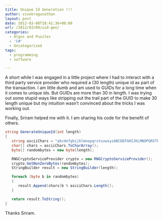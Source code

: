 ```yaml
---
title: Unique Id Generation !!!
author: vivekragunathan
layout: post
date: 2012-03-08T18:41:36+00:00
url: /2012/03/09/uid-gen/
categories:
  - Algos and Puzzles
  - 'C#'
  - Uncategorized
tags:
  - programming
  - software

---
```

A short while I was engaged in a little project where I had to interact with a third party service provider who required a (30 length) unique id as part of the transaction. I am little dumb and am used to GUIDs for a long time when it comes to unique ids. But GUIDs are more than 30 in length. I was trying out some stupid ways like stripping out the trail part of the GUID to make 30 length unique but my intuition wasn&#8217;t convinced about the tricks I was working out.

Finally, Sriram helped me with it. I am sharing his code for the benefit of others.

```csharp
string GenerateUniqueId(int length)
{
   string asciiChars = "abcdefghijklmnopqrstuvwxyzABCDEFGHIJKLMNOPQRSTUVWXYZ1234567890";
   char[] chars = asciiChars.ToCharArray();
   byte[] randombytes = new byte[length];

   RNGCryptoServiceProvider crypto = new RNGCryptoServiceProvider();
   crypto.GetNonZeroBytes(randombytes);
   StringBuilder result = new StringBuilder(length);

   foreach (byte b in randombytes)
   {
      result.Append(chars[b % asciiChars.Length]);
   }

   return result.ToString();
}
```

Thanks Sriram.
